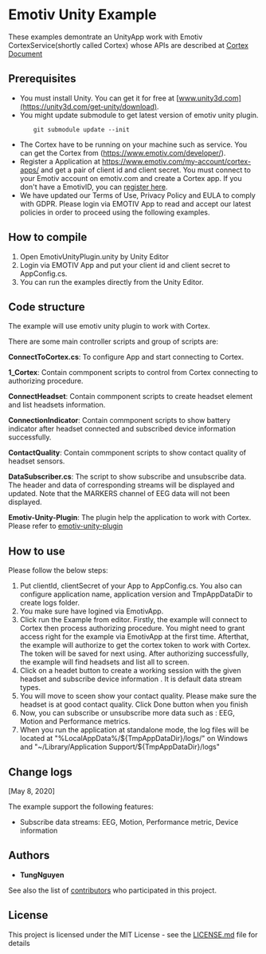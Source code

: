 # Emotiv Unity Example

These examples demontrate an UnityApp work with Emotiv CortexService(shortly called Cortex) whose APIs are described at [Cortex Document](https://app.gitbook.com/@emotiv/s/cortex-api/)

## Prerequisites

* You must install Unity. You can get it for free at [www.unity3d.com](https://unity3d.com/get-unity/download).
* You might update submodule to get latest version of emotiv unity plugin.
```
       git submodule update --init
```
* The Cortex have to be running on your machine such as service. You can get the Cortex from (https://www.emotiv.com/developer/).
* Register a Application at https://www.emotiv.com/my-account/cortex-apps/ and get a pair of client id and client secret. You must connect to your Emotiv account on emotiv.com and create a Cortex app. If you don't have a EmotivID, you can [register here](https://id.emotivcloud.com/eoidc/account/registration/).
* We have updated our Terms of Use, Privacy Policy and EULA to comply with GDPR. Please login via EMOTIV App to read and accept our latest policies in order to proceed using the following examples.

## How to compile
<!-- how to compile  -->
1. Open EmotivUnityPlugin.unity by Unity Editor
3. Login via EMOTIV App and put  your client id and client secret to AppConfig.cs. 
4. You can run the examples directly from the Unity Editor.


## Code structure
The example will use emotiv unity plugin to work with Cortex.

There are some main controller scripts and group of scripts are:

**ConnectToCortex.cs**: To configure App and start connecting to Cortex.

**1_Cortex**: Contain commponent scripts to control from Cortex connecting to authorizing procedure.

**ConnectHeadset**: Contain commponent scripts to create headset element and list headsets information.

**ConnectionIndicator**: Contain commponent scripts to show battery indicator after headset connected and subscribed device information successfully.

**ContactQuality**: Contain commponent scripts to show contact quality of headset sensors.

**DataSubscriber.cs**: The script to show subscribe and unsubscribe data. The header and data of corresponding streams will be displayed and updated. Note that the MARKERS channel of EEG data will not been displayed.

**Emotiv-Unity-Plugin**: The plugin help the application to work with Cortex. Please refer to [emotiv-unity-plugin](https://github.com/Emotiv/unity-plugin)

## How to use
Please follow the below steps:
1. Put clientId, clientSecret of your App to AppConfig.cs. You also can configure application name, application version and TmpAppDataDir to create logs folder.
2. You make sure have logined via EmotivApp.
3. Click run the Example from editor. Firstly, the example will connect to Cortex then process authorizing procedure. 
You might need to grant access right for the example via EmotivApp at the first time. Afterthat, the example will authorize to get the cortex token to work with Cortex. The token will be saved for next using.
After authorizing successfully, the example will find headsets and list all to screen. 
4. Click on a headet button to create a working session with the given headset and subscribe device information . It is default data stream types.
5. You will move to sceen show your contact quality. Please make sure the headset is at good contact quality. Click Done button when you finish
6. Now, you can subscribe or unsubscribe more data such as : EEG, Motion and Performance metrics.
7. When you run the application at standalone mode, the log files will be located at "%LocalAppData%/${TmpAppDataDir}/logs/" on Windows and "~/Library/Application Support/${TmpAppDataDir}/logs"

## Change logs

[May 8, 2020]

The example support the following features:
- Subscribe data streams: EEG, Motion, Performance metric, Device information

## Authors

* **TungNguyen**

See also the list of [contributors](https://github.com/Emotiv/unity-plugin/contributors) who participated in this project.

## License

This project is licensed under the MIT License - see the [LICENSE.md](https://github.com/Emotiv/cortex-v2-example/blob/master/LICENSE) file for details
